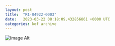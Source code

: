 ```yaml
---
layout:	post
title:	"R1-04922-0003"
date:	2023-03-22 08:18:09.432856861 +0000 UTC
categories:	kof archive
---
```


![Image Alt](https://k0f.github.io/assets/R1-04922-0003.JPG)